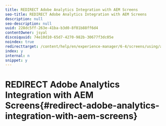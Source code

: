 ```yaml
---
title: REDIRECT Adobe Analytics Integration with AEM Screens
seo-title: REDIRECT Adobe Analytics Integration with AEM Screens
description: null
seo-description: null
uuid: 228dc5ff-263e-41ba-b3d0-8f01b88ff6d4
contentOwner: jsyal
discoiquuid: 74e10d10-65d7-4270-982b-30677f3dc05e
noindex: true
redirecttarget: /content/help/en/experience-manager/6-4/screens/using/adobe-analytics-integration-aem-screens
index: y
internal: n
snippet: y
---
```


# REDIRECT Adobe Analytics Integration with AEM Screens{#redirect-adobe-analytics-integration-with-aem-screens}

